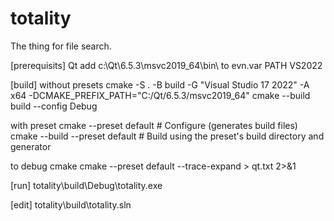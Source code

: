 # totality
The thing for file search.

[prerequisits]
Qt
    add c:\Qt\6.5.3\msvc2019_64\bin\ to evn.var PATH
VS2022


[build]
without presets
cmake -S . -B build -G "Visual Studio 17 2022" -A x64 -DCMAKE_PREFIX_PATH="C:/Qt/6.5.3/msvc2019_64" 
cmake --build build --config Debug

with preset
cmake --preset default         # Configure (generates build files)
cmake --build --preset default # Build using the preset's build directory and generator

to debug cmake
    cmake --preset default --trace-expand > qt.txt 2>&1

[run]
totality\build\Debug\totality.exe

[edit]
totality\build\totality.sln